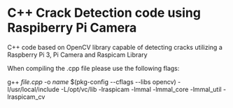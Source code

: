 # C++ Crack Detection code using Raspiberry Pi Camera  

C++ code based on OpenCV library capable of detecting cracks utilizing a Raspberry Pi 3, Pi Camera and Raspicam Library  

When compiling the .cpp file please use the following flags:  

g++ *file.cpp* -o *name* $(pkg-config --cflags --libs opencv) -I/usr/local/include -L/opt/vc/lib -lraspicam -lmmal -lmmal_core -lmmal_util -lraspicam_cv
